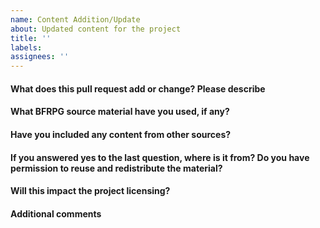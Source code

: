 ```yaml
---
name: Content Addition/Update
about: Updated content for the project
title: ''
labels:
assignees: ''
---
```

#### What does this pull request add or change? Please describe

#### What BFRPG source material have you used, if any?

#### Have you included any content from other sources?

#### If you answered yes to the last question, where is it from? Do you have permission to reuse and redistribute the material?

#### Will this impact the project licensing?

#### Additional comments
